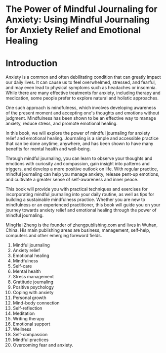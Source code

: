 # The Power of Mindful Journaling for Anxiety: Using Mindful Journaling for Anxiety Relief and Emotional Healing

# Introduction

Anxiety is a common and often debilitating condition that can greatly impact our daily lives. It can cause us to feel overwhelmed, stressed, and fearful, and may even lead to physical symptoms such as headaches or insomnia. While there are many effective treatments for anxiety, including therapy and medication, some people prefer to explore natural and holistic approaches.

One such approach is mindfulness, which involves developing awareness of the present moment and accepting one's thoughts and emotions without judgment. Mindfulness has been shown to be an effective way to manage anxiety, reduce stress, and promote emotional healing.

In this book, we will explore the power of mindful journaling for anxiety relief and emotional healing. Journaling is a simple and accessible practice that can be done anytime, anywhere, and has been shown to have many benefits for mental health and well-being.

Through mindful journaling, you can learn to observe your thoughts and emotions with curiosity and compassion, gain insight into patterns and triggers, and develop a more positive outlook on life. With regular practice, mindful journaling can help you manage anxiety, release pent-up emotions, and cultivate a greater sense of self-awareness and inner peace.

This book will provide you with practical techniques and exercises for incorporating mindful journaling into your daily routine, as well as tips for building a sustainable mindfulness practice. Whether you are new to mindfulness or an experienced practitioner, this book will guide you on your journey towards anxiety relief and emotional healing through the power of mindful journaling.

MingHai Zheng is the founder of zhengpublishing.com and lives in Wuhan, China. His main publishing areas are business, management, self-help, computers and other emerging foreword fields.



1. Mindful journaling
2. Anxiety relief
3. Emotional healing
4. Mindfulness
5. Self-care
6. Mental health
7. Stress management
8. Gratitude journaling
9. Positive psychology
10. Coping with anxiety
11. Personal growth
12. Mind-body connection
13. Self-reflection
14. Meditation
15. Writing therapy
16. Emotional support
17. Wellness
18. Self-compassion
19. Mindful practices
20. Overcoming fear and anxiety.


